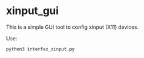 # xinput_gui

This is a simple GUI tool to config xinput (X11) devices.

Use:

	python3 interfaz_xinput.py